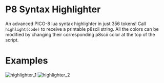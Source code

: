 # P8 Syntax Highlighter
An advanced PICO-8 lua syntax highlighter in just 356 tokens! Call `highlight(code)` to receive a printable p8scii string.
All the colors can be modified by changing their corresponding p8scii color at the top of the script.
# Examples
![highlighter_1](https://github.com/user-attachments/assets/b5ea9c35-888f-457f-9eb5-bc6b16ffbdcf)
![highlighter_2](https://github.com/user-attachments/assets/cdd96c99-a2cf-413b-8676-fa3d56257d5e)
